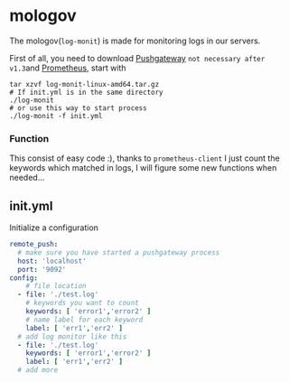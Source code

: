 # mologov

The mologov(`log-monit`) is made for monitoring logs in our servers.

First of all, you need to download [Pushgateway](https://github.com/prometheus/pushgateway) `not necessary after v1.3`and [Prometheus](https://github.com/prometheus/prometheus), start with

```shell
tar xzvf log-monit-linux-amd64.tar.gz
# If init.yml is in the same directory
./log-monit
# or use this way to start process
./log-monit -f init.yml
```

### Function

This consist of easy code :), thanks to `prometheus-client` I just count the keywords which matched in logs, I will figure some new functions when needed...

## init.yml

Initialize a configuration

```yaml
remote_push:
  # make sure you have started a pushgateway process
  host: 'localhost'
  port: '9092'
config:
    # file location
  - file: './test.log'
    # keywords you want to count
    keywords: [ 'error1','error2' ]
    # name label for each keyword
    label: [ 'err1','err2' ]
  # add log monitor like this
  - file: './test.log'
    keywords: [ 'error1','error2' ]
    label: [ 'err1','err2' ]
  # add more

```



